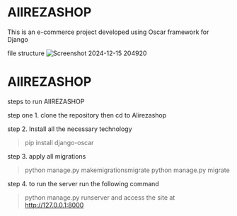 # AlIREZASHOP
This is an e-commerce project developed using Oscar framework for Django 


file structure 
![Screenshot 2024-12-15 204920](https://github.com/user-attachments/assets/f6fd8f19-5846-40b2-ad2e-e945be868ebd)





# AlIREZASHOP
steps to run AlIREZASHOP

step one 1. clone the repository
  then cd to  Alirezashop

step 2. Install all the necessary technology 
>pip install django-oscar

step 3. apply all migrations
  >python manage.py makemigrationsmigrate
  >python manage.py migrate

step 4. to run the server run the following command 
>python manage.py runserver
and access the site at http://127.0.0.1:8000 

